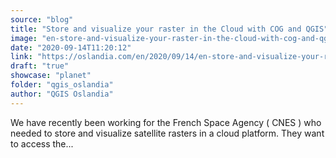 ```yaml
---
source: "blog"
title: "Store and visualize your raster in the Cloud with COG and QGIS"
image: "en-store-and-visualize-your-raster-in-the-cloud-with-cog-and-qgis"
date: "2020-09-14T11:20:12"
link: "https://oslandia.com/en/2020/09/14/en-store-and-visualize-your-raster-in-the-cloud-with-cog-and-qgis/"
draft: "true"
showcase: "planet"
folder: "qgis_oslandia"
author: "QGIS Oslandia"
---
```


We have recently been working for the French Space Agency ( CNES ) who needed to store and visualize satellite rasters in a cloud platform. They want to access the...
